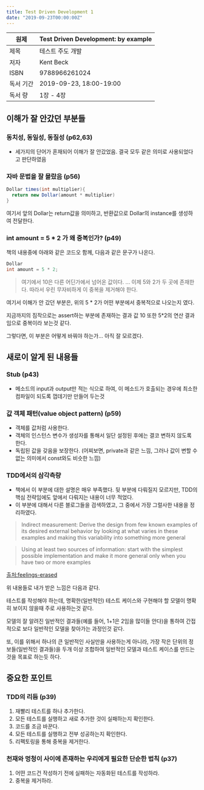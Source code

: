 ```yaml
---
title: Test Driven Development 1
date: "2019-09-23T00:00:00Z"
---
```


| 원제      | Test Driven Development: by example |
| --------- | ----------------------------------- |
| 제목      | 테스트 주도 개발                    |
| 저자      | Kent Beck                           |
| ISBN      | 9788966261024                       |
| 독서 기간 | 2019-09-23, 18:00-19:00             |
| 독서 량   | 1장 - 4장                           |

## 이해가 잘 안갔던 부분들

### 동치성, 동일성, 동질성 (p62,63)

- 세가지의 단어가 혼재되어 이해가 잘 안갔었음. 결국 모두 같은 의미로 사용되었다고 판단하였음

### 자바 문법을 잘 몰랐음 (p56)

```java
Dollar times(int multiplier){
  return new Dollar(amount * multiplier)
}
```

여기서 앞의 Dollar는 return값을 의미하고, 반환값으로 Dollar의 instance를 생성하여 전달한다.

### int amount = 5 \* 2 가 왜 중복인가? (p49)

책의 내용중에 아래와 같은 코드오 함께, 다음과 같은 문구가 나온다.

```java
Dollar
int amount = 5 * 2;
```

> 여기에서 10은 다른 어딘가에서 넘어온 값이다. ... 이제 5와 2가 두 곳에 존재한다. 따라서 우린 무자비하게 이 중복을 제거해야 한다.

여기서 이해가 안 갔던 부분은, 위의 5 \* 2가 어떤 부분에서 중복적으로 나오는지 였다.

지금까지의 짐작으로는 assert하는 부분에 존재하는 결과 값 10 또한 5\*2의 연산 결과임으로 중복이라 보는것 같다.

그렇다면, 이 부분은 어떻게 바꿔야 하는가...
아직 잘 모르겠다.

## 새로이 알게 된 내용들

### Stub (p43)

- 메소드의 input과 output만 적는 식으로 하여, 이 메소드가 호출되는 경우에 최소한 컴파일이 되도록 껍데기만 만들어 두는것

### 값 객체 패턴(value object pattern) (p59)

- 객체를 값처럼 사용한다.
- 객체의 인스턴스 변수가 생성자를 통해서 일단 설정된 후에는 결코 변하지 않도록 한다.
- 독립된 값을 갖음을 보장한다. (어찌보면, private과 같은 느낌, 그러나 값이 변할 수 없는 의미에서 const와도 비슷한 느낌)

### TDD에서의 삼각측량

- 책에서 이 부분에 대한 설명은 매우 부족했다. 뒷 부분에 다뤄질지 모르지만, TDD의 핵심 전략임에도 앞에서 다뤄지는 내용이 너무 적었다.
- 이 부분에 대해서 다른 블로그들을 검색하였고, 그 중에서 가장 그럴사한 내용을 정리하였다.

> Indirect measurement: Derive the design from few known examples of its desired external behavior by looking at what varies in these examples and making this variability into something more general

> Using at least two sources of information: start with the simplest possible implementation and make it more general only when you have two or more examples

[출처:feelings-erased](http://feelings-erased.blogspot.com/2013/03/the-two-main-techniques-in-test-driven.html#targetText=Kent%20describes%20triangulation%20as%20the,the%20position%20of%20a%20unit.)

위 내용들로 내가 받은 느낌은 다음과 같다.

테스트를 작성해야 하는데, 명확한(일반적인) 테스트 케이스와 구현해야 할 모델이 명확히 보이지 않을때 주로 사용하는것 같다.

모델의 잘 알려진 일반적인 결과들(예를 들어, 1+1은 2임을 많이들 안다)을 통하여 간접적으로 보다 일반적인 모델을 찾아가는 과정인것 같다.

또, 이를 위해서 하나의 큰 일반적인 사실만을 사용하는게 아니라, 가장 작은 단위의 정보들(일반적인 결과들)을 두개 이상 조합하여 일반적인 모델과 테스트 케이스를 만드는것을 목표로 하는듯 하다.

## 중요한 포인트

### TDD의 리듬 (p39)

1. 재빨리 테스트를 하나 추가한다.
2. 모든 테스트를 실행하고 새로 추가한 것이 실패하는지 확인한다.
3. 코드를 조금 바꾼다.
4. 모든 테스트를 실행하고 전부 성공하는지 확인한다.
5. 리펙토링을 통해 중복을 제거한다.

### 천재와 멍청이 사이에 존재하는 우리에게 필요한 단순한 법칙 (p37)

1. 어떤 코드건 작성하기 전에 실패하는 자동화된 테스트를 작성하라.
2. 중복을 제거하라.
